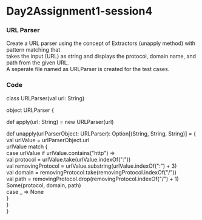 # Day2Assignment1-session4
### URL Parser
Create a URL parser using the concept of Extractors (unapply method) with pattern matching that  
takes the input (URL) as string and displays the protocol, domain name, and path from the given URL.  
A seperate file named as URLParser is created for the test cases.

### Code
class URLParser(val url: String)

object URLParser {
 
  def apply(url: String) = new URLParser(url)

  def unapply(urlParserObject: URLParser): Option[(String, String, String)] = {  
    val urlValue = urlParserObject.url  
    urlValue match {  
      case urlValue if urlValue.contains("http") =>  
        val protocol = urlValue.take(urlValue.indexOf(":"))  
        val removingProtocol = urlValue.substring(urlValue.indexOf(":") + 3)  
        val domain = removingProtocol.take(removingProtocol.indexOf("/"))  
        val path = removingProtocol.drop(removingProtocol.indexOf("/") + 1)  
        Some(protocol, domain, path)  
      case _ => None  
    }  
  }  
}  

